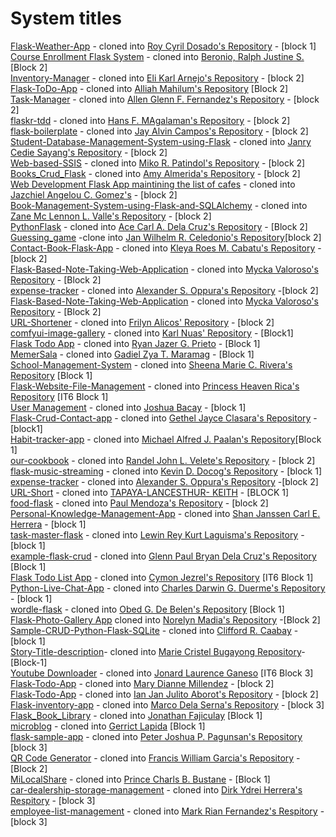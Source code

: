 # System titles

[Flask-Weather-App](https://github.com/jkaethee/Flask-Weather-App) - cloned into [Roy Cyril Dosado's Repository](https://github.com/rcdosado/Flask-Weather-App) - [block 1]  
[Course Enrollment Flask System](https://github.com/siniya-johny/Course-Enrollment-Flask-Project) - cloned into [Beronio, Ralph Justine S.](https://github.com/flenggo/Course-Enrollment-Flask-Project) [Block 2]  
[Inventory-Manager](https://github.com/marination/Inventory-Manager.git) - cloned into [Eli Karl Arnejo's Repository](https://github.com/ihlay/Inventory-Manager.git) - [block 2]  
[Flask-ToDo-App](https://github.com/patrickloeber/flask-todo.git) - cloned into [Alliah Mahilum's Repository](https://github.com/alliah2025/flask-todo.git) [Block 2]  
[Task-Manager](https://github.com/clamytoe/Task-Manager) - cloned into [Allen Glenn F. Fernandez's Repository](https://github.com/FernandezCorporate/Task-Manager) - [block 2]  
[flaskr-tdd](https://github.com/mjhea0/flaskr-tdd) - cloned into [Hans F. MAgalaman's Repository](https://github.com/Hansyel-droid/flaskr-tdd) - [block 2]  
[flask-boilerplate](https://github.com/realpython/flask-boilerplate) - cloned into [Jay Alvin Campos's Repository](https://github.com/yaj-camps/flask-boilerplate) - [block 2]  
[Student-Database-Management-System-using-Flask](https://github.com/mounigopisetti1162/Student-Database-Management-System-using-Flask-main) - cloned into 
[Janry Cedie Sayang's Repository](https://github.com/JanryCedie/Student-Database-Management-System-using-Flask-main) - [block 2]  
[Web-based-SSIS](https://github.com/edenroseFR/Web-based-SSIS) - cloned into [Miko R. Patindol's Repository](https://github.com/Irigitigit/Web-based-SSIS) - [block 2]  
[Books_Crud_Flask](https://github.com/CliveCullen/crud_flask.git) - cloned into [Amy Almerida's Repository](https://github.com/akosimia123/Books_crud_flask.git) - [block 2]  
[Web Development Flask App maintining the list of cafes](https://github.com/yogarajalakshmi-s/web-development-flask) - cloned into [Jazchiel Angelou C. Gomez's](https://github.com/jajazkie123/web-development-flask/tree/IPT_Final) - [block 2]  
[Book-Management-System-using-Flask-and-SQLAlchemy](https://github.com/deep-priyo/Book-Management-System-using-Flask-and-SQLAlchemy) - cloned into [Zane Mc Lennon L. Valle's Repository](https://github.com/ZaneValle/Book-Management-System-using-Flask-and-SQLAlchemy.git) - [block 2]  
[PythonFlask](https://github.com/jahenvins/PythonFlask) - cloned into [Ace Carl A. Dela Cruz's Repository](https://github.com/asi0723/PythonFlask) - [Block 2]  
[Guessing_game](https://github.com/helloflask/guess) -clone into [Jan Wilhelm R. Celedonio's Repository](https://github.com/mais16/guess/tree/ipt)[block 2]  
[Contact-Book-Flask-App](https://github.com/RF-Fahad-Islam/Contact-Book-Flask-App.git) - cloned into [Kleya Roes M. Cabatu's Repository](https://github.com/kleyacabatu/Contact-Book-Flask-App.git) - [block 2]  
[Flask-Based-Note-Taking-Web-Application](https://github.com/Aparnakannan11/Flask-Based-Note-Taking-Web-Application) - cloned into [Mycka Valoroso's Repository](https://github.com/mycka4/Flask-Based-Note-Taking-Web-Application) - [Block 2]  
[expense-tracker](https://github.com/hakiKhuva/expense-tracker.git) - cloned into [Alexander S. Oppura's Repository](https://github.com/kayle-56-alex/finals-ipt.git) -[block 2]  
[Flask-Based-Note-Taking-Web-Application](https://github.com/Aparnakannan11/Flask-Based-Note-Taking-Web-Application) - cloned into [Mycka Valoroso's Repository](https://github.com/mycka4/Flask-Based-Note-Taking-Web-Application) - [Block 2]  
[URL-Shortener](https://github.com/ezhil56x/URL-Shortener.git) - cloned into [Frilyn Alicos' Repository](https://github.com/fraaays/URL-Shortener.git) - [block 2]  
[comfyui-image-gallery](https://github.com/Smuzzies/comfyui_image_gallery.git) - cloned into [Karl Nuas' Repository](https://github.com/6shay9/comfyui_image_gallery-modified.git) - [Block1]  
[Flask Todo App](https://github.com/onurtacc/flask-todo-app) - cloned into [Ryan Jazer G. Prieto](https://github.com/Ryannn20/flask-todo-app) - [Block 1]  
[MemerSala](https://github.com/NikhilCodes/MemerSala) - cloned into [Gadiel Zya T. Maramag](https://github.com/zyamaramag/MemerSala/tree/finalhands-on-rest-api-feature) - [Block 1]  
[School-Management-System](https://github.com/mostafa-hashhash/School-Managment-System.git) - cloned into [Sheena Marie C. Rivera's Repository](https://github.com/sheenaaam/final-drill-faults-api.git) [Block 1]  
[Flask-Website-File-Management](https://github.com/MadeBySaints/Flask-Website) - cloned into [Princess Heaven Rica's Repository](https://github.com/hvnnnn/Flask-Website) [IT6 Block 1]  
[User Management](https://github.com/rajat4665/Rest-api-with-CRUD-operation-using-Flask.git) - cloned into [Joshua Bacay](https://github.com/Weakcods/Rest-Api-Crud.git) - [block 1]  
[Flask-Crud-Contact-app](https://github.com/FaztWeb/flask-crud-contacts-app.git) - cloned into [Gethel Jayce Clasara's Repository](https://github.com/clasarageth/flask-crud-contacts-app.git) - [block1]  
[Habit-tracker-app](https://github.com/soumitri27/habit-tracker-app) - cloned into [Michael Alfred J. Paalan's Repository](https://github.com/miksnmatch/habit-tracker-app)[Block 1]  
[our-cookbook](https://github.com/YamacYurtsever/our-cookbook) - cloned into [Randel John L. Velete's Repository](https://github.com/randeljohn0801/our-cookbook) - [block 2]  
[flask-music-streaming](https://github.com/CodeDem/flask-music-streaming.git) - cloned into [Kevin D. Docog's Repository](https://github.com/Kevin-Docog/flask-music-streaming.git) - [block 1]  
[expense-tracker](https://github.com/hakiKhuva/expense-tracker.git) - cloned into [Alexander S. Oppura's Repository](https://github.com/kayle-56-alex/finals-ipt.git) -[block 2]  
[URL-Short](https://github.com/ezhil56x/URL-Shortener) - cloned into [TAPAYA-LANCESTHUR- KEITH](https://github.com/Eizo491/URL-Shortener-update/tree/feature/new-update) - [BLOCK 1]  
[food-flask](https://github.com/janet-dev/food-flask.git) - cloned into [Paul Mendoza's Repository](https://github.com/paulmendoza123/food-flask.git) - [block 2]  
[Personal-Knowledge-Management-App](https://github.com/aks579/quilly) - cloned into [Shan Janssen Carl E. Herrera](https://github.com/ProCyanidis/quilly) - [block 1]  
[task-master-flask](https://github.com/Halip26/task-master-flask) - cloned into [Lewin Rey Kurt Laguisma's Repository](https://github.com/lewww123/task-master-flask) - [block 1]  
[example-flask-crud](https://github.com/gurkanakdeniz/example-flask-crud) - cloned into [Glenn Paul Bryan Dela Cruz's Repository](https://github.com/pooblobb/it6-final-project/tree/add-authors-api) [Block 1]  
[Flask Todo List App](https://github.com/Ishan2608/Flask-Todo-List) - cloned into [Cymon Jezrel's Repository](https://github.com/zel-06/Flask-Todo-List-Features/tree/master) [IT6 Block 1]  
[Python-Live-Chat-App](https://github.com/techwithtim/Python-Live-Chat-App) - cloned into [Charles Darwin G. Duerme's Repository](https://github.com/charlesss00/Python-Live-Chat-App.git) - [block 1]  
[wordle-flask](https://github.com/CodeStrate/wordle-flask) - cloned into [Obed G. De Belen's Repository](https://github.com/Deversor/wordle-flask/tree/added-feature) [Block 1]  
[Flask-Photo-Gallery App](https://github.com/sumairz/photo-gallery-python-flask) cloned into [Norelyn Madia's Repository](https://github.com/NexieMadia23/photo-gallery-python-flask/tree/main) -[Block 2]  
[Sample-CRUD-Python-Flask-SQLite](https://github.com/ShehaniWageesha/Sample-CRUD-Python-Flask-SQLite.git) - cloned into [Clifford R. Caabay](https://github.com/Cliffordss/Sample-CRUD-Python-Flask-SQLite.git) - [block 1]  
[Story-Title-description](https://github.com/gurkanakdeniz/example-flask-crud)- cloned into [Marie Cristel Bugayong Repository](https://github.com/Kuriseteru0/Flask-Final-laboratory)- [Block-1]  
[Youtube Downloader](https://github.com/luqmannulhakimm/flasktube-ytdownloader.git) - cloned into [Jonard Laurence Ganeso](https://github.com/jonardlaurence/ipt_finale) [IT6 Block 3]  
[Flask-Todo-App](https://github.com/asthasharma98/Flask-Todo-App.git) - cloned into [Mary Dianne Millendez](https://github.com/Daiyukisen/Flask-Todo-App.git) - [block 2]  
[Flask-Todo-App](https://github.com/Demoen/To-Do-List-Python-Flask-App.git) - cloned into [Ian Jan Julito Aborot's Repository](https://github.com/Aborot11/To-Do-List-Python-Flask-App.git) - [block 2]  
[Flask-inventory-app](https://github.com/shraite7/flask-inventory-app) - cloned into [Marco Dela Serna's Repository](https://github.com/sudo-marco-dev/FINAL-drill-IT6) - [block 3]  
[Flask_Book_Library](https://github.com/MohammadSatel/Flask_Book_Library) - cloned into [Jonathan Fajiculay](https://github.com/jon-faji/Flask_Book_Library) [Block 1]  
[microblog](https://github.com/grrctlpd/microblog.git) - cloned into [Gerrict Lapida](https://github.com/grrctlpd/microblog.git) [Block 1]  
[flask-sample-app](https://github.com/ubc/flask-sample-app.git) - cloned into [Peter Joshua P. Pagunsan's Repository](https://github.com/myxed213/flask-sample-app.git) [block 3]  
[QR Code Generator](https://github.com/Spidy20/ImageToPdf_Website) - cloned into [Francis William Garcia's Repository](https://github.com/pranswg/QR_Code_website_Flask/tree/categorywithrestapi) - [Block 2]  
[MiLocalShare](https://github.com/InferiorAK/MiLocalShare) - cloned into [Prince Charls B. Bustane](https://github.com/Shaaaaadork/MiLocalShare) - [Block 1]  
[car-dealership-storage-management](https://github.com/yuul-b-alwright/car-dealership-storage-management.git) - cloned into [Dirk Ydrei Herrera's Respitory](https://github.com/yuul-b-alwright/car-dealership-storage-management.git) - [block 3]  
[employee-list-management](https://github.com/markrianfernandez/employee-list-management.git) - cloned into [Mark Rian Fernandez's Respitory](https://github.com/markrianfernandez/employee-list-management.git) - [block 3]  
